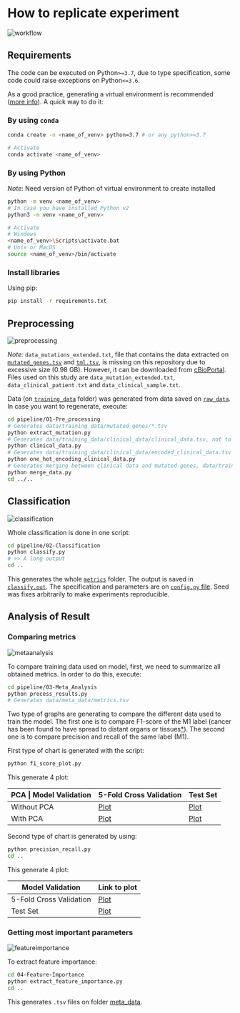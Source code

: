 # How to replicate experiment

![workflow](https://github.com/StarBrand/rf-tml/wiki/Workflow.png)

## Requirements

The code can be executed on Python`>=3.7`, due to type specification, some code could raise exceptions on Python`<=3.6`.

As a good practice, generating a virtual environment is recommended ([more info](https://docs.python.org/3/tutorial/venv.html)). A quick way to do it:

### By using `conda`

````bash
conda create -n <name_of_venv> python=3.7 # or any python>=3.7

# Activate
conda activate <name_of_venv>
````

### By using Python

*Note*: Need version of Python of virtual environment to create installed

````bash
python -m venv <name_of_venv>
# In case you have installed Python v2
python3 -m venv <name_of_venv>

# Activate
# Windows
<name_of_venv>\Scripts\activate.bat
# Unix or MacOS
source <name_of_venv>/bin/activate
````

### Install libraries

Using pip:

````bash
pip install -r requirements.txt
````

## Preprocessing

![preprocessing](https://github.com/StarBrand/rf-tml/wiki/Pre-Processing.png)

*Note:* `data_mutations_extended.txt`, file that contains the data extracted on [`mutated_genes.tsv`](https://github.com/StarBrand/rf-tml/data/training_data/mutated_genes/mutated_genes.tsv) and [`tml.tsv`](https://github.com/StarBrand/rf-tml/data/training_data/mutated_genes/tml.tsv), is missing on this repository due to excessive size (0.98 GB). However, it can be downloaded from [cBioPortal](https://www.cbioportal.org/study/summary?id=nsclc_tcga_broad_2016). Files used on this study are `data_mutation_extended.txt`, `data_clinical_patient.txt` and `data_clinical_sample.txt`.

Data (on [`training_data`](https://github.com/StarBrand/rf-tml/tree/master/data/training_data) folder) was generated from data saved on [`raw_data`](https://github.com/StarBrand/rf-tml/tree/master/data/raw_data). In case you want to regenerate, execute:

````bash
cd pipeline/01-Pre_processing
# Generates data/training_data/mutated_genes/*.tsv
python extract_mutation.py
# Generates data/training_data/clinical_data/clinical_data.tsv, not to be used
python clinical_data.py
# Generates data/training_data/clinical_data/encoded_clinical_data.tsv
python one_hot_encoding_clinical_data.py
# Generates merging between clinical data and mutated genes, data/training_data/merged_data/*.tsv
python merge_data.py
cd ../..
````

## Classification

![classification](https://github.com/StarBrand/rf-tml/wiki/Classification.png)

Whole classification is done in one script:

````bash
cd pipeline/02-Classification
python classify.py
# >> A long output
cd ..
````

This generates the whole [`metrics`](https://github.com/StarBrand/rf-tml/tree/master/data/metrics) folder. The output is saved in [`classify.out`](https://github.com/StarBrand/rf-tml/tree/master/data/metrics/classify.out). The specification and parameters are on [`config.py` file](https://github.com/StarBrand/rf-tml/blob/master/classification/models/random_forest/config.py). Seed was fixes arbitrarily to make experiments reproducible.

## Analysis of Result

### Comparing metrics

![metaanalysis](https://github.com/StarBrand/rf-tml/wiki/Meta-Analysis.png)

To compare training data used on model, first, we need to summarize all obtained metrics. In order to do this, execute:

````bash
cd pipeline/03-Meta_Analysis
python process_results.py
# Generates data/meta_data/metrics.tsv
````

Two type of graphs are generating to compare the different data used to train the model. The first one is to compare F1-score of the M1 label (cancer has been found to have spread to distant organs or tissues[*](https://www.cancer.org/treatment/understanding-your-diagnosis/staging.html)). The second one is to compare precision and recall of the same label (M1).

First type of chart is generated with the script:

````bash
python f1_score_plot.py
````

This generate 4 plot:

| **PCA** \| **Model Validation** | 5-Fold Cross Validation | Test Set |
| ------------------------------- | ----------------------- | -------- |
| Without PCA                     | [Plot](https://github.com/StarBrand/rf-tml/blob/master/data/meta_data/f1-score_cv.png)                | [Plot](https://github.com/StarBrand/rf-tml/blob/master/data/meta_data/f1-score.png) |
| With PCA                        | [Plot](https://github.com/StarBrand/rf-tml/blob/master/data/meta_data/f1-score_pca_cv.png)                | [Plot](https://github.com/StarBrand/rf-tml/blob/master/data/meta_data/f1-score_pca.png) |

Second type of chart is generated by using:

````bash
python precision_recall.py
cd ..
````

This generate 4 plot:

| **Model Validation** | Link to plot |
| ------------------------------- | ------------|
|5-Fold Cross Validation |  [Plot](https://github.com/StarBrand/rf-tml/blob/master/data/meta_data/precision_recall_cv.png) |
| Test Set | [Plot](https://github.com/StarBrand/rf-tml/blob/master/data/meta_data/precision_recall.png) |

### Getting most important parameters

![featureimportance](https://github.com/StarBrand/rf-tml/wiki/Feature-Importance.png)

To extract feature importance:

````bash
cd 04-Feature-Importance
python extract_feature_importance.py
cd ..
````

This generates `.tsv` files on folder [meta_data](https://github.com/StarBrand/rf-tml/data/meta_data).